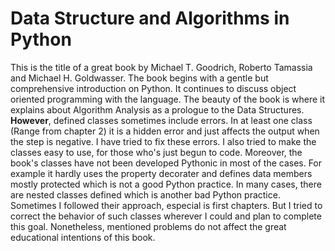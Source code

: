 
# Data Structure and Algorithms in Python

This is the title of a great book by Michael T. Goodrich, Roberto Tamassia and 
Michael H. Goldwasser. The book begins with a gentle but comprehensive introduction on Python. It 
continues to discuss object oriented programming with the language. The beauty of the book is where it 
explains about Algorithm Analysis as a prologue to the Data Structures.              
**However**, defined classes sometimes include errors. In at least one class (Range from chapter 2)
it is a hidden error and just affects the output when the step is negative. I have tried to fix
these errors. I also tried to make the classes easy to use, for those who's just begun to code.
Moreover, the book's classes have not been developed Pythonic in most of the cases. For example
it hardly uses the property decorater and defines data members mostly protected which is not
a good Python practice. In many cases, there are nested classes defined which is another bad 
Python practice. Sometimes I followed their approach, especial is first chapters. But I tried 
to correct the behavior of such classes wherever I could and plan to complete this goal.
Nonetheless, mentioned problems do not affect the great educational intentions of this book.

